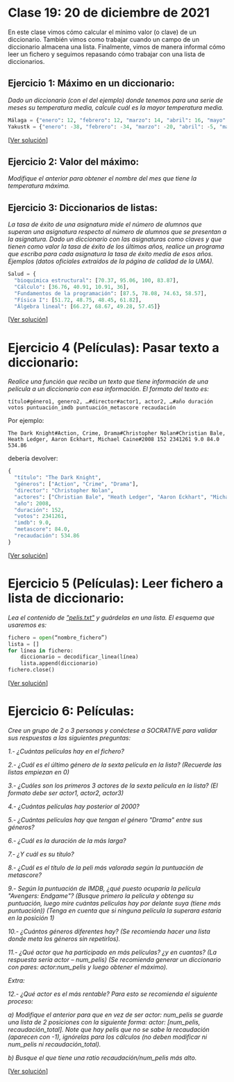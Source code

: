 # Clase 19: 20 de diciembre de 2021

En este clase vimos cómo calcular el mínimo valor (o clave) de un diccionario. También vimos como trabajar cuando un campo de un diccionario almacena una lista. Finalmente, vimos de manera informal cómo leer un fichero y seguimos repasando cómo trabajar con una lista de diccionarios.

## Ejercicio 1: Máximo en un diccionario: 
*Dado un diccionario (con el del ejemplo) donde tenemos para una serie de meses su temperatura media, calcule cuál es la mayor temperatura media.*

```python
Málaga = {"enero": 12, "febrero": 12, "marzo": 14, "abril": 16, "mayo": 19, "junio": 23, "julio": 26, "agosto": 26,"septiembre": 23, "octubre": 19, "noviembre": 15, "diciembre": 13}
Yakustk = {"enero": -38, "febrero": -34, "marzo": -20, "abril": -5, "mayo": 8, "junio": 16, "julio": 20, "agosto": 15, "septiembre": 6, "octubre": -8, "noviembre": -27, "diciembre": -37}
```
[[Ver solución](códigos/t7eXXX.py)]

## Ejercicio 2: Valor del máximo: 
*Modifique el anterior para obtener el nombre del mes que tiene la temperatura máxima.*

## Ejercicio 3: Diccionarios de listas: 
*La tasa de éxito de una asignatura mide el número de alumnos que superan una asignatura respecto al número de alumnos que se presentan a la asignatura. Dado un diccionario con las asignaturas como claves y que tienen como valor la tasa de éxito de los últimos años, realice un programa que escriba para cada asignatura la tasa de éxito media de esos años. Ejemplos (datos oficiales extraídos de la página de calidad de la UMA).*

```python
Salud = {
  "bioquímica estructural": [70.37, 95.06, 100, 83.87], 
  "Cálculo": [36.76, 40.91, 10.91, 36], 
  "Fundamentos de la programación": [87.5, 78.08, 74.63, 58.57], 
  "Física I": [51.72, 48.75, 48.45, 61.82], 
  "Álgebra lineal": [66.27, 68.67, 49.28, 57.45]}
```

[[Ver solución](códigos/t7eXXX.py)]

# Ejercicio 4 (Películas): Pasar texto a diccionario: 
*Realice una función que reciba un texto que tiene información de una película a un diccionario con esa información. El formato del texto es:*

```
título#género1, genero2, …#director#actor1, actor2, …#año duración votos puntuación_imdb puntuación_metascore recaudación
```
Por ejemplo: 
```
The Dark Knight#Action, Crime, Drama#Christopher Nolan#Christian Bale, Heath Ledger, Aaron Eckhart, Michael Caine#2008 152 2341261 9.0 84.0 534.86
```
debería devolver:
```python
{
  "título": "The Dark Knight",
  "géneros": ["Action", "Crime", "Drama"],
  "director": "Christopher Nolan",
  "actores": ["Christian Bale", "Heath Ledger", "Aaron Eckhart", "Michael Caine"],
  "año": 2008, 
  "duración": 152,
  "votos": 2341261,
  "imdb": 9.0,
  "metascore": 84.0,
  "recaudación": 534.86
}

```

[[Ver solución](códigos/t7eXXX.py)]

# Ejercicio 5 (Películas): Leer fichero a lista de diccionario: 
*Lea el contenido de ["pelis.txt"](códigos/pelis.txt) y guárdelas en una lista. El esquema que usaremos es:*

```python
fichero = open(“nombre_fichero”)
lista = []
for línea in fichero:
	diccionario = decodificar_linea(línea)
	lista.append(diccionario)
fichero.close()
```

[[Ver solución](códigos/t7eXXX.py)]

# Ejercicio 6: Películas: 
*Cree un grupo de 2 o 3 personas y conéctese a SOCRATIVE para validar sus respuestas a las siguientes preguntas:*

*1.- ¿Cuántas películas hay en el fichero?*

*2.- ¿Cuál es el último género de la sexta película en la lista? (Recuerde las listas empiezan en 0)*

*3.- ¿Cuáles son los primeros 3 actores de la sexta película en la lista? (El formato debe ser actor1, actor2, actor3)*

*4.- ¿Cuántas películas hay posterior al 2000?*

*5.- ¿Cuántas películas hay que tengan el género "Drama" entre sus géneros?*

*6.- ¿Cuál es la duración de la más larga?*

*7.- ¿Y cuál es su título?*

*8.- ¿Cuál es el título de la peli más valorada según la puntuación de metascore?*

*9.- Según la puntuación de IMDB, ¿qué puesto ocuparía la película "Avengers: Endgame"? (Busque primero la película y obtenga su puntuación, luego mire cuántas películas hay por delante suya (tiene más puntuación)) (Tenga en cuenta que si ninguna película la superara estaría en la posición 1)*

*10.- ¿Cuántos géneros diferentes hay? (Se recomienda hacer una lista donde meta los géneros sin repetirlos).*

*11.- ¿Qué actor que ha participado en más películas? ¿y en cuantas? (La respuesta sería actor – num_pelis) (Se recomienda generar un diccionario con pares: actor:num_pelis y luego obtener el máximo).*

*Extra:*

*12.- ¿Qué actor es el más rentable?  Para esto se recomienda el siguiente proceso:*

*a)	Modifique el anterior para que en vez de ser actor: num_pelis se guarde una lista de 2 posiciones con la siguiente forma: actor: [num_pelis, recaudación_total]. Note que hay pelis que no se sabe la recaudación (aparecen con -1), ignórelas para los cálculos (no deben modificar ni num_pelis ni recaudación_total).*

*b)	Busque el que tiene una ratio recaudación/num_pelis más alto.*

[[Ver solución](códigos/t7eXXX.py)]
